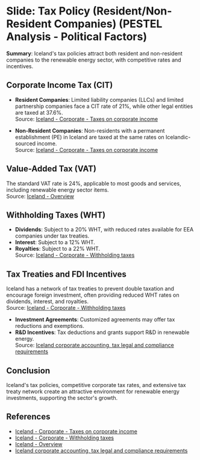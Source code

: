 
# Slide: Tax Policy (Resident/Non-Resident Companies) (PESTEL Analysis - Political Factors)

**Summary**: Iceland's tax policies attract both resident and non-resident companies to the renewable energy sector, with competitive rates and incentives.

## Corporate Income Tax (CIT)
- **Resident Companies**: Limited liability companies (LLCs) and limited partnership companies face a CIT rate of 21%, while other legal entities are taxed at 37.6%.  
Source: [Iceland - Corporate - Taxes on corporate income](https://taxsummaries.pwc.com/iceland/corporate/taxes-on-corporate-income)

- **Non-Resident Companies**: Non-residents with a permanent establishment (PE) in Iceland are taxed at the same rates on Icelandic-sourced income.  
Source: [Iceland - Corporate - Taxes on corporate income](https://taxsummaries.pwc.com/iceland/corporate/taxes-on-corporate-income)

## Value-Added Tax (VAT)
The standard VAT rate is 24%, applicable to most goods and services, including renewable energy sector items.  
Source: [Iceland - Overview](https://taxsummaries.pwc.com/iceland)

## Withholding Taxes (WHT)
- **Dividends**: Subject to a 20% WHT, with reduced rates available for EEA companies under tax treaties.  
- **Interest**: Subject to a 12% WHT.  
- **Royalties**: Subject to a 22% WHT.  
Source: [Iceland - Corporate - Withholding taxes](https://taxsummaries.pwc.com/iceland/corporate/withholding-taxes)

## Tax Treaties and FDI Incentives
Iceland has a network of tax treaties to prevent double taxation and encourage foreign investment, often providing reduced WHT rates on dividends, interest, and royalties.  
Source: [Iceland - Corporate - Withholding taxes](https://taxsummaries.pwc.com/iceland/corporate/withholding-taxes)

- **Investment Agreements**: Customized agreements may offer tax reductions and exemptions.  
- **R&D Incentives**: Tax deductions and grants support R&D in renewable energy.  
Source: [Iceland corporate accounting, tax legal and compliance requirements](https://www.healyconsultants.com/iceland-company-registration/accounting-legal/)

## Conclusion
Iceland's tax policies, competitive corporate tax rates, and extensive tax treaty network create an attractive environment for renewable energy investments, supporting the sector's growth.

## References
- [Iceland - Corporate - Taxes on corporate income](https://taxsummaries.pwc.com/iceland/corporate/taxes-on-corporate-income)
- [Iceland - Corporate - Withholding taxes](https://taxsummaries.pwc.com/iceland/corporate/withholding-taxes)
- [Iceland - Overview](https://taxsummaries.pwc.com/iceland)
- [Iceland corporate accounting, tax legal and compliance requirements](https://www.healyconsultants.com/iceland-company-registration/accounting-legal/)
